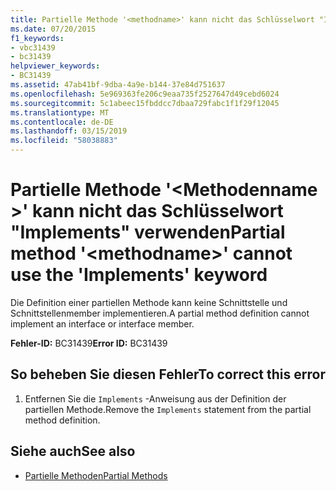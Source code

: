 ```yaml
---
title: Partielle Methode '<methodname>' kann nicht das Schlüsselwort "Implements" verwenden
ms.date: 07/20/2015
f1_keywords:
- vbc31439
- bc31439
helpviewer_keywords:
- BC31439
ms.assetid: 47ab41bf-9dba-4a9e-b144-37e84d751637
ms.openlocfilehash: 5e969363fe206c9eaa735f2527647d49cebd6024
ms.sourcegitcommit: 5c1abeec15fbddcc7dbaa729fabc1f1f29f12045
ms.translationtype: MT
ms.contentlocale: de-DE
ms.lasthandoff: 03/15/2019
ms.locfileid: "58038883"
---
```

# <a name="partial-method-methodname-cannot-use-the-implements-keyword"></a><span data-ttu-id="ecc81-102">Partielle Methode '\<Methodenname >' kann nicht das Schlüsselwort "Implements" verwenden</span><span class="sxs-lookup"><span data-stu-id="ecc81-102">Partial method '\<methodname>' cannot use the 'Implements' keyword</span></span>
<span data-ttu-id="ecc81-103">Die Definition einer partiellen Methode kann keine Schnittstelle und Schnittstellenmember implementieren.</span><span class="sxs-lookup"><span data-stu-id="ecc81-103">A partial method definition cannot implement an interface or interface member.</span></span>  
  
 <span data-ttu-id="ecc81-104">**Fehler-ID:** BC31439</span><span class="sxs-lookup"><span data-stu-id="ecc81-104">**Error ID:** BC31439</span></span>  
  
## <a name="to-correct-this-error"></a><span data-ttu-id="ecc81-105">So beheben Sie diesen Fehler</span><span class="sxs-lookup"><span data-stu-id="ecc81-105">To correct this error</span></span>  
  
1.  <span data-ttu-id="ecc81-106">Entfernen Sie die `Implements` -Anweisung aus der Definition der partiellen Methode.</span><span class="sxs-lookup"><span data-stu-id="ecc81-106">Remove the `Implements` statement from the partial method definition.</span></span>  
  
## <a name="see-also"></a><span data-ttu-id="ecc81-107">Siehe auch</span><span class="sxs-lookup"><span data-stu-id="ecc81-107">See also</span></span>

- [<span data-ttu-id="ecc81-108">Partielle Methoden</span><span class="sxs-lookup"><span data-stu-id="ecc81-108">Partial Methods</span></span>](../../visual-basic/programming-guide/language-features/procedures/partial-methods.md)
